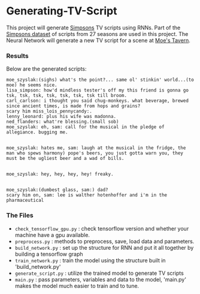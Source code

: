# Generating-TV-Script

This project will generate [Simpsons](https://en.wikipedia.org/wiki/The_Simpsons) TV scripts using RNNs.  Part of the [Simpsons dataset](https://www.kaggle.com/wcukierski/the-simpsons-by-the-data) of scripts from 27 seasons are used in this project.  The Neural Network will generate a new TV script for a scene at [Moe's Tavern](https://simpsonswiki.com/wiki/Moe's_Tavern).

### Results

Below are the generated scripts:
```
moe_szyslak:(sighs) what's the point?... same ol' stinkin' world...(to moe) he seems nice.
lisa_simpson: how'd mindless tester's off my this friend is gonna go tsk, tsk, tsk, tsk, tsk, tsk, tsk till broom.
carl_carlson: i thought you said chug-monkeys. what beverage, brewed since ancient times, is made from hops and grains?
scary him miss_lois_pennycandy:.
lenny_leonard: plus his wife was madonna.
ned_flanders: what're blessing.(small sob)
moe_szyslak: eh, sam: call for the musical in the pledge of allegiance. bugging me.


moe_szyslak: hates me, sam: laugh at the musical in the fridge, the man who spews harmony) pope's beers, you just gotta warn you, they must be the ugliest beer and a wad of bills.


moe_szyslak: hey, hey, hey, hey! freaky.


moe_szyslak:(dumbest glass, sam:) dad?
scary him on, sam: lee is walther hotenhoffer and i'm in the pharmaceutical
```

### The Files

* `check_tensorflow_gpu.py` : check tensorflow version and whether your machine have a gpu available.
* `preprocess.py` : methods to preprocess, save, load data and parameters.
* `build_network.py` : set up the structure for RNN and put it all together by building a tensorflow graph
* `train_network.py` : train the model using the structure built in 'build_network.py'
* `generate_script.py` : utilize the trained model to generate TV scripts
* `main.py` : pass parameters, variables and data to the model, 'main.py' makes the model much easier to train and to tune.
